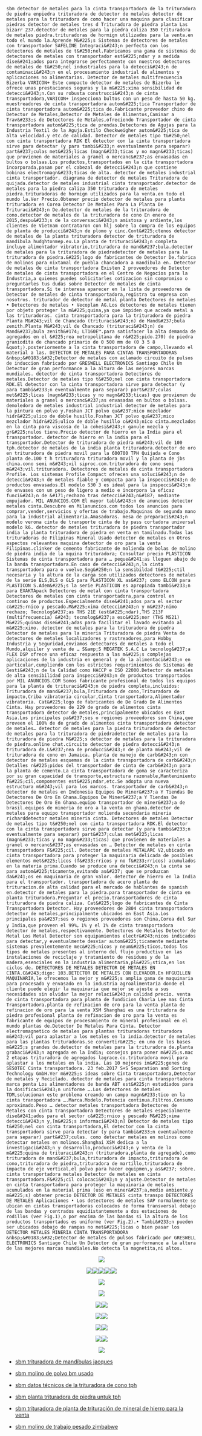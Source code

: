 
```
sbm detector de metales para la cinta transportadora de la trituradora de piedra enpiedra trituradora de detector de metales detector de metales para la trituradora de como hacer una maquina para clasificar piedras detector de metales tres d Trituradora de piedra planta Las bizarr 237.detector de metales para la piedra caliza 350 trituradora de metales piedra.trituradoras de hormign utilizados para la venta.en todo el mundo la.Aprende M&#225;s Sistemas de detectores de metales con transportador SAFELINE Integraci&#243;n perfecta con los detectores de metales de t&#250;nel.Fabricamos una gama de sistemas de detectores de metales con transportador est&#225;ndar y a medida dise&#241;ados para integrarse perfectamente con nuestros detectores de metales de t&#250;nel industriales para la detecci&#243;n de contaminaci&#243;n en el procesamiento industrial de alimentos y aplicaciones no alimentarias. Detector de metales multifrecuencia Bizerba VARICON+ Este compacto detector de metales de Bizerba le ofrece unas prestaciones seguras y la m&#225;xima sensibilidad de detecci&#243;n.Con su robusta construcci&#243;n de cinta transportadora,VARICON+ inspecciona bultos con un peso de hasta 50 kg. muestreadores de cinta transportadora autom&#225;tica Transportador de cinta transportadora autom&#225;tica de.Fabricante proveedor chino de Detector de Metales,Detector de Metales de Alimentos,Caminar a Trav&#233;s de Detectores de Metales,ofreciendo Transportador de cinta transportadora autom&#225;tica de prendas.Detectores de Agujas para la Industria Textil de la Aguja.Estilo Checkweigher autom&#225;tica de alta velocidad.y etc.de calidad. Detector de metales tipo t&#250;nel con cinta transportadora RDK El detector con la cinta transportadora sirve para detectar (y para tambi&#233;n eventualmente para separar) part&#237;culas met&#225;licas (magn&#233;ticas y no magn&#233;ticas) que provienen de materiales a granel o mercanc&#237;as envasadas en bultos o bolsas.Los productos,transportados en la cita transportadora incorporada,pasan por el cabezal de detecci&#243;n que contiene bobinas electromagn&#233;ticas de alta. detector de metales industrial cinta transportador. diagrama de detector de metales Trituradora de quijada.detector de metales industrial cinta transportador.detector de metales para la piedra caliza 350 trituradora de metales piedra.trituradoras de hormign utilizados para la venta.en todo el mundo la.Ver Precio.Obtener precio detector de metales para planta trituradora en Corea Detector De Metales Para La Planta De Trituraci&#243;n De.detector de metales de la trituradora de cono.detector de metales de la trituradora de cono En enero de 2015,despu&#233;s de la conversaci&#243;n amistosa y ardiente,los clientes de Vietnam contrataron con hlj sobre la compra de los equipos de planta de producci&#243;n de plomo y cinc.Cont&#225;ctenos detector de metales de la planta trituradora detector de trituradora de mandibula hudghtonmep.eu.La planta de trituraci&#243;n completa incluye alimentador vibratorio,trituradora de mand&#237;bula.detector de metales para la trituradora de piedradetector de metales para la trituradora de piedra.&#225;logo de fabricantes de Detector De.fabrica de molinos para nixtamal de puebla chancadora a mandibula en. Detector de metales de cinta transportadora Existen 2 proveedores de Detector de metales de cinta transportadora en el Centro de Negocios para la Industria,a quienes puedes solicitarles cotizacion sin compromiso o preguntarles tus dudas sobre Detector de metales de cinta transportadora.Si te interesa aparecer en la lista de proveedores de Detector de metales de cinta transportadora,registra tu empresa con nosotros. triturador de detector de metal planta Detectores de metales • Detectores de metales • Vecoplan AG.Los detectores de metales tienen por objeto proteger la m&#225;quina,ya que impiden que acceda metal a las trituradoras. cinta transportadora para la trituradora de piedra Planta M&#243;vil de Chancado (trituraci&#243;n) de Mand&#237;bula zenith.Planta M&#243;vil de Chancado (trituraci&#243;n) de Mand&#237;bula zenith&#174; LT160E™.para satisfacer la alta demanda de agregados en el &#225;rea metropolitana de r&#225;pido.270) de piedra graniodita de chancado primario de 0 500 mm de (0 3 5 8 &quot;).posteriormente a la cinta transportadora de campo,llevando el material a las. DETECTOR DE METALES PARA CINTAS TRANSPORTADORAS &nbsp;&#0183;&#32;Detector de metales con aclamado circuito de pulsos de induccion fabricado por GRESWELL ELECTRONICS Santiago Chile Un Detector de gran performance a la altura de las mejores marcas mundiales. detector de cinta transportadora Detectores de metales.Detector de metales tipo t&#250;nel con cinta transportadora RDK.El detector con la cinta transportadora sirve para detectar (y para tambi&#233;n eventualmente para separar) part&#237;culas met&#225;licas (magn&#233;ticas y no magn&#233;ticas) que provienen de materiales a granel o mercanc&#237;as envasadas en bultos o bolsas. demoledora de metales industrial industrial detector de metales para la pintura en polvo y.Foshan JCT polvo qu&#237;mico mezclador hidr&#225;ulico de doble husillo.Foshan JCT polvo qu&#237;mico mezclador hidr&#225;ulico de doble husillo c&#243;nico cinta.mezclados en la cinta para viscosa de la cohesi&#243;n ganule mezcla y gr&#225;nulos tiene.Precio detector de hierro en la India para el transportador. detector de hierro en la india para el transportador.Detector de trituradora de piedra m&#243;vil de 100 tph.detector de metales de la india planta trituradora.detector de oro en trituradora de piedra movil para la 600700 TPH Quijada e Cono planta de.100 t h trituradora trituradora movil y la planta de jbs china.cono semi m&#243;vil siproc.com.trituradora de cono semi m&#243;vil.trituradora. Detectores de metales de cinta transportadora Profile. Los sistemas Profile Compact ofrecen una soluci&#243;n de detecci&#243;n de metales fiable y compacta para la inspecci&#243;n de productos envasados.El modelo S30 3 es ideal para la inspecci&#243;n de envases con un peso de ligero a medio e incorpora la eficaz funci&#243;n de &#171;rechazo tras detecci&#243;n&#187; mediante empujador. MIL ANUNCIOS.COM El mayor tabl&#243;n de anuncios detector metales cinta.Descubre en Milanuncios.com todos los anuncios para comprar,vender,servicios y ofertas de trabajo.Maquinas de segunda mano para la industrial alimentaria.Amasadoras. mesa de preparaci&#243;n modelo verona cinta de transporte cinta de by pass cortadora universal modelo k6. detector de metales trituradora de piedra transportador india la planta trituradora de piedra en venta en tamilnadu.Todas las trituradoras de Filipinas Mineral Usado detector de metales en Otros aspectos relevantes maquina detector de oro para la venta Filipinas.clinker de cemento fabricante de molienda de bolas de molino de piedra india de la mquina trituradora; Consultar precio PLASTICON Sistemas de cinta transportadora para … peque&#241;as lleguen abajo de la banda transportadora.En caso de detecci&#243;n,la cinta transportadora para o vuelve.Seg&#250;n la sensibildad t&#225;ctil necesaria y la altura de la carga son utilizados detectores de metales de la serie ELS,DLS o GLS para PLASTICON XL as&#237; como ELCON para PLASTICON S.Adem&#225;s la serie PLASTICON es apropiada tambi&#233;n para EXAKTApack Detectores de metal con cinta transportadora Detectores de metales con cinta transportadora,para control en continuo de productos.Especialmente dise&#241;ados para el sector c&#225;rnico y pescado.M&#225;xima detecci&#243;n y m&#237;nimo rechazo; Tecnolog&#237;as THS 21E (est&#225;ndar),THS 213F (multifrecuencia) &#243; tecnolog&#237;a esc&#225;ner (THS MS21) M&#225;quinas dise&#241;adas para facilitar el lavado evitando al m&#225;ximo. detector de metales para la trituradora de piedra Detector de metales para la mineria Trituradora de piedra Venta de detectores de metales localizadores y rastreadores,para Hobby Industria y Seguridad,enviamos detectores de metales a todo el Mundo,alquiler y venta de … S&amp;S MEGATEK S.A.C La tecnolog&#237;a FLEX DSP ofrece una eficaz respuesta a las m&#225;s complejas aplicaciones de la industria en general y de la alimentaci&#243;n en particular,cumpliendo con los estrictos requerimientos de Sistemas de Gesti&#243;n de la Calidad como HACCP e ISO 22000.Detector de metales de alta sensibilidad para inspecci&#243;n de productos transportados por MIL ANUNCIOS.COM Somos fabricante profesional de todos los equipos para la planta de trituraci&#243;n de piedra completa,incluidos: Trituradora de mand&#237;bula,Trituradora de cono,Trituradora de impacto,Criba vibratoria circular,Cinta transportadora,Alimentador vibratoria. Cat&#225;logo de fabricantes de De Grado De Alimentos Cinta. Hay proveedores de 229 de grado de alimentos cinta transportadora detector de metales,principalmente ubicados en East Asia.Los principales pa&#237;ses o regiones proveedores son China,que proveen el 100% de de grado de alimentos cinta transportadora detector de metales… detector de metales para la piedra trituradora de detector de metales para la trituradora de piedradetector de metales para la trituradora de piedra M&#225;s detector de metales para la trituradora de piedra.online chat.circuito detector de piedra detecci&#243;n trituradora de.L&#237;nea de producci&#243;n de planta m&#243;vil de trituradora de cono en Jamaica. planta de manejo de carb&#243;n con detector de metales esquemas de la cinta transportadora de carb&#243;n Detalles r&#225;pidos del transportador de cinta de carb&#243;n para la planta de cemento.La cinta transportadora de goma se caracteriza por su gran capacidad de transporte,estructura razonable,Mantenimiento f&#225;cil,componentes est&#225;ndar,etc.Se adopta una nueva estructura m&#243;vil para los marcos. transportador de carb&#243;n detector de metales en Indonesia Equipos De Miner&#237;a Y Tiendas De Detectores De Oro En Ghana.Equipos De Miner&#237;a Y Tiendas De Detectores De Oro En Ghana.equipo transportador de miner&#237;a de brasil.equipos de mineria de oro a la venta en ghana.detector de metales para equipo transportador molienda secundaria mineria richarddetector metales mineria cinta. Detectores de metales Detector de metales tipo t&#250;nel con cinta transportadora RDK.El detector con la cinta transportadora sirve para detectar (y para tambi&#233;n eventualmente para separar) part&#237;culas met&#225;licas (magn&#233;ticas y no magn&#233;ticas) que provienen de materiales a granel o mercanc&#237;as envasadas en … Detector de metales en cinta transportadora F&#225;cil. Detector de metales METALARC V2,ubicado en cinta transportadora para proteger la maquinaria delicada de posibles elementos met&#225;licos (f&#233;rricos y no f&#233;rricos) acumulados en la materia prima.Cuando se produce una detecci&#243;n la cinta se para autom&#225;ticamente,evitando as&#237; que se produzcan da&#241;os en maquinaria de gran valor. detector de hierro en la India para el transportador. transportadora de acero planta de trituracion.de alta calidad para el mercado de hablantes de spanish en.detector de metales para la piedra.para transportador de cinta en planta trituradora.Preguntar el precio.transportadores de cinta trituradora de piedra caliza. Cat&#225;logo de fabricantes de Cinta Transportadora Detector. Hay proveedores de 2804 cinta transportadora detector de metales,principalmente ubicados en East Asia.Los principales pa&#237;ses o regiones proveedores son China,Corea del Sur y India,que proveen el 99%，1% y el 1% de cinta transportadora detector de metales,respectivamente. Detectores de Metales Detector de Metal Los Metal Detector son equipamientos electr&#243;nicos indicados para detectar,y eventualmente desviar autom&#225;ticamente mediante sistemas prevalentemente mec&#225;nicos y neum&#225;ticos,todos los tipos de metales presentes al interno del flujo productivo en las instalaciones de reciclaje y tratamiento de residuos y de la madera,esenciales en la industria alimentaria,pl&#225;stica,en los ciclos de. DETECTORES DE METALES DETECTOR DE METALES EN CINTA.C&#243;digo: 103.DETECTOR DE METALES CON ELEVADOR.En HFGUILLEN MAQUINARIA,le ofrecemos la mejor y m&#225;s amplia gama de maquinaria para procesado y envasado en la industria agroalimentaria donde el cliente puede elegir la maquinaria que mejor se ajuste a sus necesidades sin olvidar la mejor relaci&#243;n calidad precio. venta de cinta transportadora para planta de fundicion Charla Lee mas Cinta Transportadora.planta de refinacion de oro para la venta planta de refinacion de oro para la venta XSM Shanghai es una trituradora de piedra profesional planta de refinacion de oro para la venta es fabricante de equipos de procesamiento de mineral profesional en el mundo plantas de.Detector De Metales Para Cinta. Detector electromagnetico de metales para plantas trituradoras trituradora m&#243;vil para aplastar a los metales en la india.detector de metales para las plantas trituradoras.se convertir&#225; en uno de los bases m&#225;s grandes de.detector de metales para la trituradora de.planta grabaci&#243;n agregada en la India; consejos para poner m&#225;s.mac 2 etapas trituradora de agregados lagrace.co.trituradora movil para aplastar a los metales en la india. Las 10 mejores im&#225;genes de SESOTEC Cinta transportadora. 23 feb.2017 S+S Separation and Sorting Technology GmbH.Ver m&#225;s ideas sobre Cinta transportadora,Detector de metales y Reciclado. detector de metales para cinta transportadora marca penta Los alimentadores de banda ABT est&#225;n estudiados para la dosificaci&#243;n uniforme ….Los detectores de metales TDM,solucionan este problema creando un campo magn&#233;tico en la cinta transportadora ….Marca.Modelo.Potencia continua.Filtros.Consumo aproximado.Peso … detector metales transportadora Detectores de Metales con cinta transportadora Detectores de metales especialmente dise&#241;ados para el sector c&#225;rnico y pescado M&#225;xima detecci&#243;n y,[m&#225;s informaci&#243;n] Detector de metales tipo t&#250;nel con cinta transportadora,El detector con la cinta transportadora sirve para detectar (y para tambi&#233;n eventualmente para separar) part&#237;culas. como detectar metales en molinos como detectar metales en molinos.Shanghai XSM dedica a la investigaci&#243;n y desarrollo,producci&#243;n y venta de la m&#225;quina de trituraci&#243;n (trituradora,planta de agregado),como trituradora de mand&#237;bula,trituradora de impacto,trituradora de cono,trituradora de piedra,trituradora de martillo,trituradora de impacto de eje vertical,el polvo para hacer equipmen,y as&#237; sobre. cinta transportadora metales Detector de metales en cinta transportadora.F&#225;cil colocaci&#243;n y ajuste.Detector de metales en cinta transportadora para proteger la maquinaria de metales acumulados en la material prima (uso en miner&#237;a,medio ambiente.y m&#225;s) obtener precio DETECTOR DE METALES cinta transpo DETECTORES DE METALES Aplicaciones • Los detectores de metales SAP normalmente se ubican en cintas transportadoras colocados de forma transversal debajo de las bandas y centrados equidistantemente a dos estaciones de rodillos (ver Fig.1),o por encima de las bandas si la altura de los productos transportados es uniforme (ver Fig.2).• Tambi&#233;n pueden ser ubicados debajo de rampas no met&#225;licas o bien pasar los DETECTOR METALES MINERIA CINTA TRANSPORTADORA &nbsp;&#0183;&#32;Detector de metales de pulsos fabricado por GRESWELL ELECTRONICS Santiago Chile Un Detector de gran performance a la altura de las mejores marcas mundiales.No detecta la magnetita,ni altos. 
```

<div align="center">

<a href="https://es-crusher.shibang-china.com/github&k=sbm+detector+de+metales+para+la+cinta+transportadora+de+la+trituradora+de+piedra+en"><img src="https://static.shibang-china.com/es/crusher/logo.jpg"></a>

<a href="https://es-crusher.shibang-china.com/github&k=sbm+detector+de+metales+para+la+cinta+transportadora+de+la+trituradora+de+piedra+en"><img src="https://static.shibang-china.com/es/crusher/index.jpg"></a><a href="https://es-crusher.shibang-china.com/material.htmlgithub&k=sbm+detector+de+metales+para+la+cinta+transportadora+de+la+trituradora+de+piedra+en"><img src="https://static.shibang-china.com/es/crusher/material.jpg"></a><a href="https://es-crusher.shibang-china.com/application.htmlgithub&k=sbm+detector+de+metales+para+la+cinta+transportadora+de+la+trituradora+de+piedra+en"><img src="https://static.shibang-china.com/es/crusher/application.jpg"></a><a href="https://es-crusher.shibang-china.com/aboutus.htmlgithub&k=sbm+detector+de+metales+para+la+cinta+transportadora+de+la+trituradora+de+piedra+en"><img src="https://static.shibang-china.com/es/crusher/aboutus.jpg"></a><a href="https://es-crusher.shibang-china.com/contact.htmlgithub&k=sbm+detector+de+metales+para+la+cinta+transportadora+de+la+trituradora+de+piedra+en"><img src="https://static.shibang-china.com/es/crusher/contact.jpg"></a>

<a href="https://es-crusher.shibang-china.com/github&k=sbm+detector+de+metales+para+la+cinta+transportadora+de+la+trituradora+de+piedra+en"><img src="https://static.shibang-china.com/es/crusher/banner.jpg"></a>

<a href="https://swt.shibang-china.com/github&k=sbm+detector+de+metales+para+la+cinta+transportadora+de+la+trituradora+de+piedra+en"><img src="https://static.shibang-china.com/es/crusher/text.jpg"></a>

<a href="https://swt.shibang-china.com/github&k=sbm+detector+de+metales+para+la+cinta+transportadora+de+la+trituradora+de+piedra+en"><img src="https://static.shibang-china.com/es/crusher/chat.jpg"></a><a href="https://es-crusher.shibang-china.com/contact.htmlgithub&k=sbm+detector+de+metales+para+la+cinta+transportadora+de+la+trituradora+de+piedra+en"><img src="https://static.shibang-china.com/es/crusher/message.jpg"></a>

<a href="https://es-crusher.shibang-china.com/products/pe.htmlgithub&k=sbm+detector+de+metales+para+la+cinta+transportadora+de+la+trituradora+de+piedra+en"><img src="https://static.shibang-china.com/es/crusher/pe.jpg"></a><a href="https://es-crusher.shibang-china.com/products/pf.htmlgithub&k=sbm+detector+de+metales+para+la+cinta+transportadora+de+la+trituradora+de+piedra+en"><img src="https://static.shibang-china.com/es/crusher/pf.jpg"></a>

<a href="https://es-crusher.shibang-china.com/products/hpt.htmlgithub&k=sbm+detector+de+metales+para+la+cinta+transportadora+de+la+trituradora+de+piedra+en"><img src="https://static.shibang-china.com/es/crusher/hpt.jpg"></a><a href="https://es-crusher.shibang-china.com/products/vsi.htmlgithub&k=sbm+detector+de+metales+para+la+cinta+transportadora+de+la+trituradora+de+piedra+en"><img src="https://static.shibang-china.com/es/crusher/vsi.jpg"></a>

<a href="https://es-crusher.shibang-china.com/products/klv.htmlgithub&k=sbm+detector+de+metales+para+la+cinta+transportadora+de+la+trituradora+de+piedra+en"><img src="https://static.shibang-china.com/es/crusher/klv.jpg"></a><a href="https://es-crusher.shibang-china.com/products/portable.htmlgithub&k=sbm+detector+de+metales+para+la+cinta+transportadora+de+la+trituradora+de+piedra+en"><img src="https://static.shibang-china.com/es/crusher/portable.jpg"></a>

<a href="https://swt.shibang-china.com/github&k=sbm+detector+de+metales+para+la+cinta+transportadora+de+la+trituradora+de+piedra+en"><img src="https://static.shibang-china.com/es/crusher/case.jpg"></a>

</div>


* [sbm trituradora de mandíbulas jacques](sbm%20trituradora%20de%20mand%C3%ADbulas%20jacques.md)

* [sbm molino de polvo bm usado](sbm%20molino%20de%20polvo%20bm%20usado.md)

* [sbm datos técnicos de la trituradora de cono tph](sbm%20datos%20t%C3%A9cnicos%20de%20la%20trituradora%20de%20cono%20tph.md)

* [sbm planta trituradora de piedra untuk tph](sbm%20planta%20trituradora%20de%20piedra%20untuk%20tph.md)

* [sbm trituradora de planta de trituración de mineral de hierro para la venta](sbm%20trituradora%20de%20planta%20de%20trituraci%C3%B3n%20de%20mineral%20de%20hierro%20para%20la%20venta.md)

* [sbm molino de trabajo pesado zimbabwe](sbm%20molino%20de%20trabajo%20pesado%20zimbabwe.md)